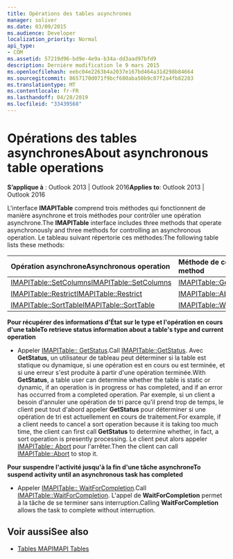 ```yaml
---
title: Opérations des tables asynchrones
manager: soliver
ms.date: 03/09/2015
ms.audience: Developer
localization_priority: Normal
api_type:
- COM
ms.assetid: 57219d96-bd9e-4e9a-b34a-dd3aad97bfd9
description: Dernière modification le 9 mars 2015
ms.openlocfilehash: eebc04e2263b4a2037e167bd464a31d298b84664
ms.sourcegitcommit: 8657170d071f9bcf680aba50b9c07f2a4fb82283
ms.translationtype: MT
ms.contentlocale: fr-FR
ms.lasthandoff: 04/28/2019
ms.locfileid: "33439568"
---
```

# <a name="about-asynchronous-table-operations"></a><span data-ttu-id="54ad4-103">Opérations des tables asynchrones</span><span class="sxs-lookup"><span data-stu-id="54ad4-103">About asynchronous table operations</span></span>
 
<span data-ttu-id="54ad4-104">**S’applique à** : Outlook 2013 | Outlook 2016</span><span class="sxs-lookup"><span data-stu-id="54ad4-104">**Applies to**: Outlook 2013 | Outlook 2016</span></span> 
  
<span data-ttu-id="54ad4-105">L'interface **IMAPITable** comprend trois méthodes qui fonctionnent de manière asynchrone et trois méthodes pour contrôler une opération asynchrone.</span><span class="sxs-lookup"><span data-stu-id="54ad4-105">The **IMAPITable** interface includes three methods that operate asynchronously and three methods for controlling an asynchronous operation.</span></span> <span data-ttu-id="54ad4-106">Le tableau suivant répertorie ces méthodes:</span><span class="sxs-lookup"><span data-stu-id="54ad4-106">The following table lists these methods:</span></span> 
  
|<span data-ttu-id="54ad4-107">**Opération asynchrone**</span><span class="sxs-lookup"><span data-stu-id="54ad4-107">**Asynchronous operation**</span></span>|<span data-ttu-id="54ad4-108">**Méthode de contrôle asynchrone**</span><span class="sxs-lookup"><span data-stu-id="54ad4-108">**Asynchronous control method**</span></span>|
|:-----|:-----|
|[<span data-ttu-id="54ad4-109">IMAPITable::SetColumns</span><span class="sxs-lookup"><span data-stu-id="54ad4-109">IMAPITable::SetColumns</span></span>](imapitable-setcolumns.md) <br/> |[<span data-ttu-id="54ad4-110">IMAPITable::GetStatus</span><span class="sxs-lookup"><span data-stu-id="54ad4-110">IMAPITable::GetStatus</span></span>](imapitable-getstatus.md) <br/> |
|[<span data-ttu-id="54ad4-111">IMAPITable::Restrict</span><span class="sxs-lookup"><span data-stu-id="54ad4-111">IMAPITable::Restrict</span></span>](imapitable-restrict.md) <br/> |[<span data-ttu-id="54ad4-112">IMAPITable::Abort</span><span class="sxs-lookup"><span data-stu-id="54ad4-112">IMAPITable::Abort</span></span>](imapitable-abort.md) <br/> |
|[<span data-ttu-id="54ad4-113">IMAPITable::SortTable</span><span class="sxs-lookup"><span data-stu-id="54ad4-113">IMAPITable::SortTable</span></span>](imapitable-sorttable.md) <br/> |[<span data-ttu-id="54ad4-114">IMAPITable::WaitForCompletion</span><span class="sxs-lookup"><span data-stu-id="54ad4-114">IMAPITable::WaitForCompletion</span></span>](imapitable-waitforcompletion.md) <br/> |
   
<span data-ttu-id="54ad4-115">**Pour récupérer des informations d'État sur le type et l'opération en cours d'une table**</span><span class="sxs-lookup"><span data-stu-id="54ad4-115">**To retrieve status information about a table's type and current operation**</span></span>
  
- <span data-ttu-id="54ad4-116">Appeler [IMAPITable:: GetStatus](imapitable-getstatus.md).</span><span class="sxs-lookup"><span data-stu-id="54ad4-116">Call [IMAPITable::GetStatus](imapitable-getstatus.md).</span></span> <span data-ttu-id="54ad4-117">Avec **GetStatus**, un utilisateur de tableau peut déterminer si la table est statique ou dynamique, si une opération est en cours ou est terminée, et si une erreur s'est produite à partir d'une opération terminée.</span><span class="sxs-lookup"><span data-stu-id="54ad4-117">With **GetStatus**, a table user can determine whether the table is static or dynamic, if an operation is in progress or has completed, and if an error has occurred from a completed operation.</span></span> <span data-ttu-id="54ad4-118">Par exemple, si un client a besoin d'annuler une opération de tri parce qu'il prend trop de temps, le client peut tout d'abord appeler **GetStatus** pour déterminer si une opération de tri est actuellement en cours de traitement.</span><span class="sxs-lookup"><span data-stu-id="54ad4-118">For example, if a client needs to cancel a sort operation because it is taking too much time, the client can first call **GetStatus** to determine whether, in fact, a sort operation is presently processing.</span></span> <span data-ttu-id="54ad4-119">Le client peut alors appeler [IMAPITable:: Abort](imapitable-abort.md) pour l'arrêter.</span><span class="sxs-lookup"><span data-stu-id="54ad4-119">Then the client can call [IMAPITable::Abort](imapitable-abort.md) to stop it.</span></span> 
    
<span data-ttu-id="54ad4-120">**Pour suspendre l'activité jusqu'à la fin d'une tâche asynchrone**</span><span class="sxs-lookup"><span data-stu-id="54ad4-120">**To suspend activity until an asynchronous task has completed**</span></span>
  
- <span data-ttu-id="54ad4-121">Appeler [IMAPITable:: WaitForCompletion](imapitable-waitforcompletion.md).</span><span class="sxs-lookup"><span data-stu-id="54ad4-121">Call [IMAPITable::WaitForCompletion](imapitable-waitforcompletion.md).</span></span> <span data-ttu-id="54ad4-122">L'appel de **WaitForCompletion** permet à la tâche de se terminer sans interruption.</span><span class="sxs-lookup"><span data-stu-id="54ad4-122">Calling **WaitForCompletion** allows the task to complete without interruption.</span></span> 
    
## <a name="see-also"></a><span data-ttu-id="54ad4-123">Voir aussi</span><span class="sxs-lookup"><span data-stu-id="54ad4-123">See also</span></span>

- [<span data-ttu-id="54ad4-124">Tables MAPI</span><span class="sxs-lookup"><span data-stu-id="54ad4-124">MAPI Tables</span></span>](mapi-tables.md)

